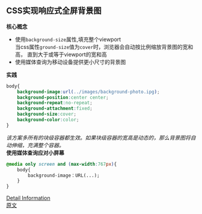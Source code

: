 ## CSS实现响应式全屏背景图

**核心概念**<br>
- 使用`background-size`属性,填充整个viewport<br>
  当css属性`ground-size`值为`cover`时，浏览器会自动按比例缩放背景图的宽和高，
  直到大于或等于viewport的宽和高
- 使用媒体查询为移动设备提供更小尺寸的背景图

**实践**<br>
```css 
body{
    background-image:url(../images/background-photo.ipg);
    background-position:center center;
    background-repeat:no-repeat;
    background-attachment:fixed;
    background-size:cover;
    background-color:color;
}
```
*该方案多所有的块级容器都生效。如果块级容器的宽高是动态的，那么背景图将自动伸缩，充满整个容器。*
<br>
**使用媒体查询应对小屏幕**<br>
```css 
@media only screen and (max-width:767px){
    body{
        background-image：URL(...);
    }
}
```
<a href="http://www.html-js.com/article/translation-front-Porter-CSS-implementation-response-type-full-screen-background-map">Detail Information</a>
<br>
<a href="http://sixrevisions.com/css/responsive-background-image/">原文</a>